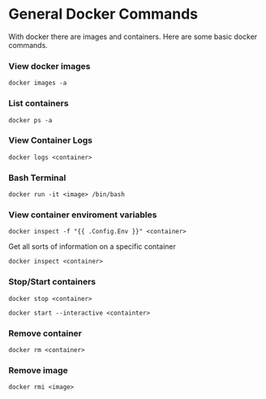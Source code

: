# General Docker Commands

With docker there are images and containers. Here are some basic docker commands.

### View docker images

`docker images -a`

### List containers

`docker ps -a`

### View Container Logs

`docker logs <container>`

### Bash Terminal

`docker run -it <image> /bin/bash`

### View container enviroment variables

`docker inspect -f "{{ .Config.Env }}" <container>`

Get all sorts of information on a specific container

`docker inspect <container>`

### Stop/Start containers

`docker stop <container>`

`docker start --interactive <containter>`

### Remove container

`docker rm <container>`

### Remove image

`docker rmi <image>`

